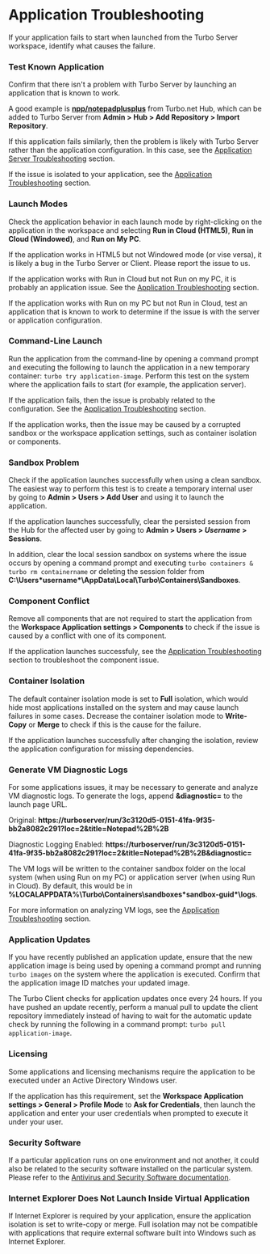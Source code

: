 # Application Troubleshooting

If your application fails to start when launched from the Turbo Server workspace, identify what causes the failure.

### Test Known Application

Confirm that there isn't a problem with Turbo Server by launching an application that is known to work.

A good example is __[npp/notepadplusplus](https://turbo.net/run/npp/notepadplusplus)__ from Turbo.net Hub, which can be added to Turbo Server from __Admin > Hub > Add Repository > Import Repository__.

If this application fails similarly, then the problem is likely with Turbo Server rather than the application configuration. In this case, see the [Application Server Troubleshooting](https://turbo.net/docs/server/troubleshooting/application-server) section.

If the issue is isolated to your application, see the [Application Troubleshooting](/client/turbo-vm/troubleshooting/analyzing-logs) section.

### Launch Modes

Check the application behavior in each launch mode by right-clicking on the application in the workspace and selecting __Run in Cloud (HTML5)__, __Run in Cloud (Windowed)__, and __Run on My PC__.

If the application works in HTML5 but not Windowed mode (or vise versa), it is likely a bug in the Turbo Server or Client. Please report the issue to us.

If the application works with Run in Cloud but not Run on my PC, it is probably an application issue. See the [Application Troubleshooting](/client/turbo-vm/troubleshooting/analyzing-logs) section.

If the application works with Run on my PC but not Run in Cloud, test an application that is known to work to determine if the issue is with the server or application configuration.

### Command-Line Launch

Run the application from the command-line by opening a command prompt and executing the following to launch the application in a new temporary container: `turbo try application-image`. Perform this test on the system where the application fails to start (for example, the application server).

If the application fails, then the issue is probably related to the configuration. See the [Application Troubleshooting](/client/turbo-vm/troubleshooting/analyzing-logs) section.

If the application works, then the issue may be caused by a corrupted sandbox or the workspace application settings, such as container isolation or components.

### Sandbox Problem

Check if the application launches successfully when using a clean sandbox. The easiest way to perform this test is to create a temporary internal user by going to __Admin > Users > Add User__ and using it to launch the application.

If the application launches successfully, clear the persisted session from the Hub for the affected user by going to __Admin > Users > *Username* > Sessions__.

In addition, clear the local session sandbox on systems where the issue occurs by opening a command prompt and executing `turbo containers & turbo rm containername` or deleting the session folder from __C:\Users\*username*\AppData\Local\Turbo\Containers\Sandboxes__.

### Component Conflict

Remove all components that are not required to start the application from the __Workspace Application settings > Components__ to check if the issue is caused by a conflict with one of its component.

If the application launches successfuly, see the [Application Troubleshooting](/client/turbo-vm/troubleshooting/analyzing-logs) section to troubleshoot the component issue.

### Container Isolation

The default container isolation mode is set to __Full__ isolation, which would hide most applications installed on the system and may cause launch failures in some cases. Decrease the container isolation mode to __Write-Copy__ or __Merge__ to check if this is the cause for the failure.

If the application launches successfully after changing the isolation, review the application configuration for missing dependencies.

### Generate VM Diagnostic Logs

For some applications issues, it may be necessary to generate and analyze VM diagnostic logs. To generate the logs, append __&diagnostic=__ to the launch page URL.

Original: __https://turboserver/run/3c3120d5-0151-41fa-9f35-bb2a8082c291?loc=2&title=Notepad%2B%2B__

Diagnostic Logging Enabled: __https://turboserver/run/3c3120d5-0151-41fa-9f35-bb2a8082c291?loc=2&title=Notepad%2B%2B&diagnostic=__

The VM logs will be written to the container sandbox folder on the local system (when using Run on my PC) or application server (when using Run in Cloud). By default, this would be in __%LOCALAPPDATA%\Turbo\Containers\sandboxes\*sandbox-guid*\logs__.

For more information on analyzing VM logs, see the [Application Troubleshooting](/client/turbo-vm/troubleshooting/analyzing-logs) section.

### Application Updates

If you have recently published an application update, ensure that the new application image is being used by opening a command prompt and running `turbo images` on the system where the application is executed. Confirm that the application image ID matches your updated image.

The Turbo Client checks for application updates once every 24 hours. If you have pushed an update recently, perform a manual pull to update the client repository immediately instead of having to wait for the automatic update check by running the following in a command prompt: `turbo pull application-image`.

### Licensing

Some applications and licensing mechanisms require the application to be executed under an Active Directory Windows user.

If the application has this requirement, set the __Workspace Application settings > General > Profile Mode__ to __Ask for Credentials__, then launch the application and enter your user credentials when prompted to execute it under your user.

### Security Software

If a particular application runs on one environment and not another, it could also be related to the security software installed on the particular system. Please refer to the [Antivirus and Security Software documentation](/client/turbo-vm/troubleshooting/antivirus-security).

### Internet Explorer Does Not Launch Inside Virtual Application

If Internet Explorer is required by your application, ensure the application isolation is set to write-copy or merge. Full isolation may not be compatible with applications that require external software built into Windows such as Internet Explorer.
